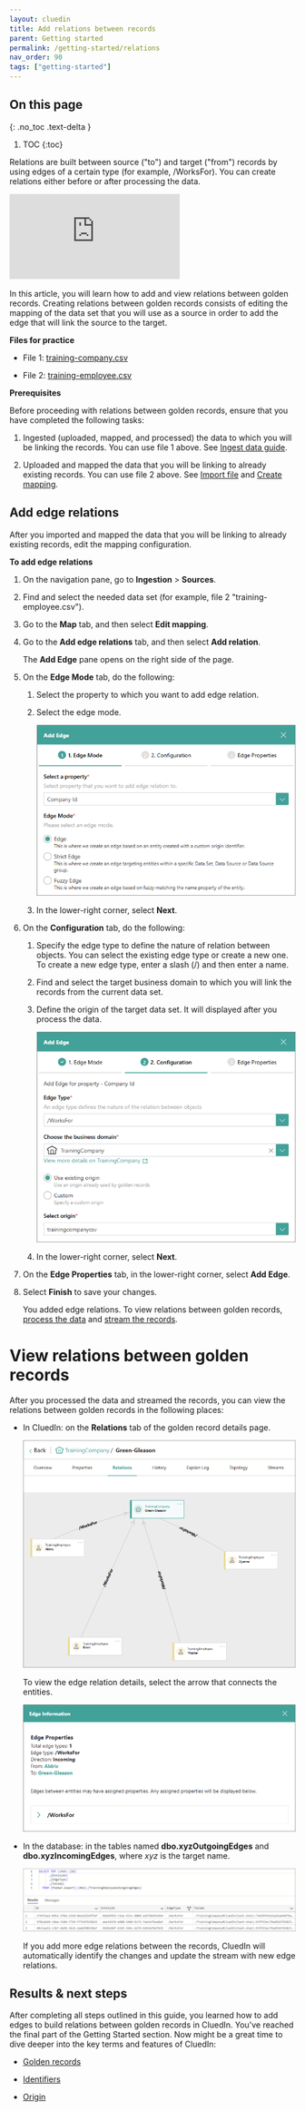```yaml
---
layout: cluedin
title: Add relations between records
parent: Getting started
permalink: /getting-started/relations
nav_order: 90
tags: ["getting-started"]
---
```

## On this page
{: .no_toc .text-delta }
1. TOC
{:toc}

Relations are built between source ("to") and target ("from") records by using edges of a certain type (for example, /WorksFor). You can create relations either before or after processing the data.

<div class="videoFrame">
<iframe src="https://player.vimeo.com/video/854717569?badge=0&amp;autopause=0&amp;player_id=0&amp;app_id=58479" frameborder="0" allow="autoplay; fullscreen; picture-in-picture" title="Getting started with relations in CluedIn"></iframe>
</div>

In this article, you will learn how to add and view relations between golden records. Creating relations between golden records consists of editing the mapping of the data set that you will use as a source in order to add the edge that will link the source to the target.

**Files for practice**

- File 1: <a href="../../../assets/other/training-company.csv" download>training-company.csv</a>

- File 2: <a href="../../../assets/other/training-employee.csv" download>training-employee.csv</a>

**Prerequisites**

Before proceeding with relations between golden records, ensure that you have completed the following tasks:

1. Ingested (uploaded, mapped, and processed) the data to which you will be linking the records. You can use file 1 above. See [Ingest data guide](/getting-started/data-ingestion).

1. Uploaded and mapped the data that you will be linking to already existing records. You can use file 2 above. See [Import file](/getting-started/data-ingestion#import-file) and [Create mapping](/getting-started/data-ingestion#create-mapping).

## Add edge relations

After you imported and mapped the data that you will be linking to already existing records, edit the mapping configuration.

**To add edge relations**

1. On the navigation pane, go to **Ingestion** > **Sources**.

1. Find and select the needed data set (for example, file 2 "training-employee.csv").

1. Go to the **Map** tab, and then select **Edit mapping**.

1. Go to the **Add edge relations** tab, and then select **Add relation**.

    The **Add Edge** pane opens on the right side of the page.

1. On the **Edge Mode** tab, do the following:

    1. Select the property to which you want to add edge relation.

    1. Select the edge mode.

        ![add-edge-1.png](../../assets/images/getting-started/relations/add-edge-1.png)

    1. In the lower-right corner, select **Next**.

1. On the **Configuration** tab, do the following:

    1. Specify the edge type to define the nature of relation between objects. You can select the existing edge type or create a new one. To create a new edge type, enter a slash (/) and then enter a name.

    1. Find and select the target business domain to which you will link the records from the current data set.

    1. Define the origin of the target data set. It will displayed after you process the data.

        ![entity-mapping-2.png](../../assets/images/getting-started/relations/entity-mapping-2.png)

    1. In the lower-right corner, select **Next**.

1. On the **Edge Properties** tab, in the lower-right corner, select **Add Edge**.

1. Select **Finish** to save your changes.

    You added edge relations. To view relations between golden records, [process the data](/getting-started/data-ingestion#process-data) and [stream the records](/getting-started/data-streaming).

# View relations between golden records

After you processed the data and streamed the records, you can view the relations between golden records in the following places:

- In CluedIn: on the **Relations** tab of the golden record details page.

    ![view-relations-1.png](../../assets/images/getting-started/relations/view-relations-1.png)

    To view the edge relation details, select the arrow that connects the entities.

    ![view-relations-2.png](../../assets/images/getting-started/relations/view-relations-2.png)

- In the database: in the tables named **dbo.xyzOutgoingEdges** and **dbo.xyzIncomingEdges**, where _xyz_ is the target name.

    ![view-relations-3.png](../../assets/images/getting-started/relations/view-relations-3.png)

    If you add more edge relations between the records, CluedIn will automatically identify the changes and update the stream with new edge relations.

## Results & next steps

After completing all steps outlined in this guide, you learned how to add edges to build relations between golden records in CluedIn. You've reached the final part of the Getting Started section. Now might be a great time to dive deeper into the key terms and features of CluedIn:

- [Golden records](/key-terms-and-features/golden-records)

- [Identifiers](/key-terms-and-features/entity-codes)

- [Origin](/key-terms-and-features/origin)